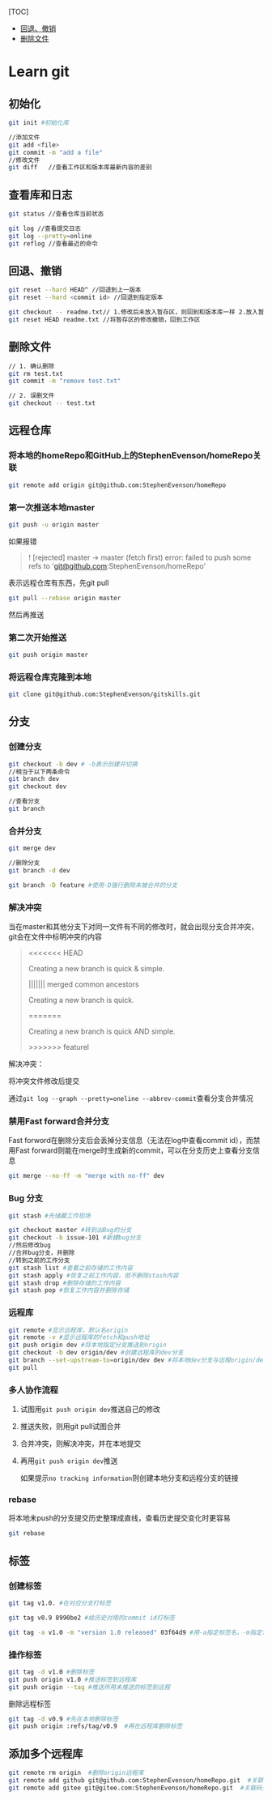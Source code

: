 [TOC]

- [回退、撤销](#回退-撤销)
- [删除文件](#删除文件)

# Learn git

## 初始化
```bash
git init #初始化库

//添加文件
git add <file>
git commit -m "add a file"
//修改文件
git diff   //查看工作区和版本库最新内容的差别
```

## 查看库和日志
```bash
git status //查看仓库当前状态

git log //查看提交日志
git log --pretty=online
git reflog //查看最近的命令
```

## 回退、撤销
```bash
git reset --hard HEAD^ //回退到上一版本
git reset --hard <commit id> //回退到指定版本

git checkout -- readme.txt// 1.修改后未放入暂存区，则回到和版本库一样 2.放入暂存区后又作修改，则回到添加到暂存区后的状态
git reset HEAD readme.txt //将暂存区的修改撤销，回到工作区


```



## 删除文件

```bash
// 1. 确认删除
git rm test.txt
git commit -m "remove test.txt"

// 2. 误删文件
git checkout -- test.txt

```



## 远程仓库

###  将本地的homeRepo和GitHub上的StephenEvenson/homeRepo关联

```bash
git remote add origin git@github.com:StephenEvenson/homeRepo

```



### 第一次推送本地master

```bash
git push -u origin master

```

如果报错


>! [rejected]        master -> master (fetch first)
error: failed to push some refs to 'git@github.com:StephenEvenson/homeRepo'



表示远程仓库有东西，先git pull

```bash
git pull --rebase origin master

```

然后再推送



### 第二次开始推送

```bash
git push origin master

```

### 将远程仓库克隆到本地

```bash
git clone git@github.com:StephenEvenson/gitskills.git

```



## 分支

### 创建分支

```bash
git checkout -b dev # -b表示创建并切换
//相当于以下两条命令
git branch dev
git checkout dev

//查看分支
git branch

```



### 合并分支

```bash
git merge dev

//删除分支
git branch -d dev

git branch -D feature #使用-D强行删除未被合并的分支

```



### 解决冲突

当在master和其他分支下对同一文件有不同的修改时，就会出现分支合并冲突，git会在文件中标明冲突的内容

> <<<<<<< HEAD
>
> Creating a new branch is quick & simple.
>
> ||||||| merged common ancestors
>
> Creating a new branch is quick.
>
> \==\=====
>
> Creating a new branch is quick AND simple.
>
> \>>>>>>> featurel

解决冲突：

将冲突文件修改后提交

通过`git log --graph --pretty=oneline --abbrev-commit`查看分支合并情况



### 禁用Fast forward合并分支

Fast forword在删除分支后会丢掉分支信息（无法在log中查看commit id），而禁用Fast forward则能在merge时生成新的commit，可以在分支历史上查看分支信息

```bash
git merge --no-ff -m "merge with no-ff" dev

```



### Bug 分支

```bash
git stash #先储藏工作现场

git checkout master #转到出Bug的分支
git checkout -b issue-101 #新建bug分支
//然后修改bug
//合并bug分支，并删除
//转到之前的工作分支
git stash list #查看之前存储的工作内容
git stash apply #恢复之前工作内容，但不删除stash内容
git stash drop #删除存储的工作内容
git stash pop #恢复工作内容并删除存储


```



### 远程库

```bash
git remote #显示远程库，默认名origin
git remote -v #显示远程库的fetch和push地址
git push origin dev #将本地指定分支推送到origin
git checkout -b dev origin/dev #创建远程库的dev分支
git branch --set-upstream-to=origin/dev dev #将本地dev分支与远程origin/dev分支链接
git pull 

```



### 多人协作流程

1. 试图用`git push origin dev`推送自己的修改

2. 推送失败，则用git pull试图合并

3. 合并冲突，则解决冲突，并在本地提交

4. 再用`git push origin dev`推送

   如果提示`no tracking information`则创建本地分支和远程分支的链接



### rebase

将本地未push的分支提交历史整理成直线，查看历史提交变化时更容易

```bash
git rebase

```



## 标签

### 创建标签

```bash
git tag v1.0. #在对应分支打标签

git tag v0.9 8990be2 #给历史对用的commit id打标签

git tag -a v1.0 -m "version 1.0 released" 03f64d9 #用-a指定标签名，-m指定说明文字

```



### 操作标签

```bash
git tag -d v1.0 #删除标签
git push origin v1.0 #推送标签到远程库
git push origin --tag #推送所用未推送的标签到远程

```



删除远程标签

```bash
git tag -d v0.9 #先在本地删除标签
git push origin :refs/tag/v0.9  #再在远程库删除标签

```





## 添加多个远程库

```bash 
git remote rm origin  #删除origin远程库
git remote add github git@github.com:StephenEvenson/homeRepo.git  #关联github上的远程库
git remote add gitee git@gitee.com:StephenEvenson/homeRepo.git  #关联码云上的远程库


```


